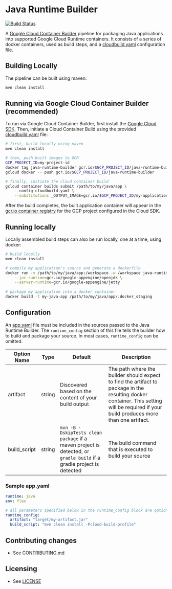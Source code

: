 # Java Runtime Builder

[![Build Status](https://travis-ci.org/GoogleCloudPlatform/runtime-builder-java.svg?branch=master)](https://travis-ci.org/GoogleCloudPlatform/runtime-builder-java)

A [Google Cloud Container Builder](https://cloud.google.com/container-builder/docs/) pipeline for 
packaging Java applications into supported Google Cloud Runtime containers. It consists of a series
of docker containers, used as build steps, and a [cloudbuild.yaml](cloudbuild.yaml) configuration 
file.

## Building Locally
The pipeline can be built using maven:
```bash
mvn clean install
```

## Running via Google Cloud Container Builder (recommended)
To run via Google Cloud Container Builder, first install the
[Google Cloud SDK](https://cloud.google.com/sdk/). Then, initiate a Cloud Container Build using the 
provided [cloudbuild.yaml](cloudbuild.yaml) file:
```bash
# first, build locally using maven
mvn clean install

# then, push built images to GCR
GCP_PROJECT_ID=my-project-id
docker tag java-runtime-builder gcr.io/$GCP_PROJECT_ID/java-runtime-builder
gcloud docker -- push gcr.io/$GCP_PROJECT_ID/java-runtime-builder

# finally, initiate the cloud container build
gcloud container builds submit /path/to/my/java/app \ 
    --config cloudbuild.yaml \
    --substitutions _OUTPUT_IMAGE=gcr.io/$GCP_PROJECT_ID/my-application-container
```
After the build completes, the built application container will appear in the [gcr.io container 
registry](https://cloud.google.com/container-registry/) for the GCP project configured in the Cloud 
SDK.

## Running locally
Locally assembled build steps can also be run locally, one at a time, using docker:
```bash
# build locally
mvn clean install

# compile my application's source and generate a dockerfile
docker run -v /path/to/my/java/app:/workspace -w /workspace java-runtime-builder \
    --jar-runtime=gcr.io/google-appengine/openjdk \
    --server-runtime=gcr.io/google-appengine/jetty
    
# package my application into a docker container
docker build -t my-java-app /path/to/my/java/app/.docker_staging
```

## Configuration
An [app.yaml](https://cloud.google.com/appengine/docs/flexible/java/configuring-your-app-with-app-yaml) 
file must be included in the sources passed to the Java Runtime Builder. The `runtime_config`
section of this file tells the builder how to build and package your source. In most cases, 
`runtime_config` can be omitted.

| Option Name | Type | Default | Description |
|----------|------|---------|-------------|
| artifact | string |  Discovered based on the content of your build output | The path where the builder should expect to find the artifact to package in the resulting docker container. This setting will be required if your build produces more than one artifact. 
| build_script | string | `mvn -B -DskipTests clean package` if a maven project is detected, or `gradle build` if a gradle project is detected | The build command that is executed to build your source |

### Sample app.yaml
```yaml
runtime: java
env: flex

# all parameters specified below in the runtime_config block are optional
runtime_config:
  artifact: "target/my-artifact.jar"
  build_script: "mvn clean install -Pcloud-build-profile"
```


## Contributing changes

* See [CONTRIBUTING.md](CONTRIBUTING.md)

## Licensing

* See [LICENSE](LICENSE)
